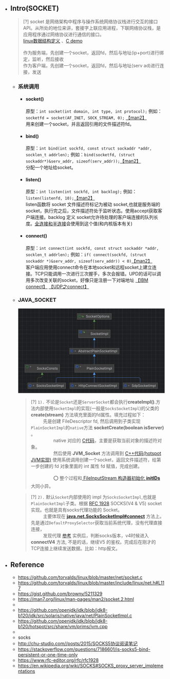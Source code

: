 * ## Intro(SOCKET)

    > [?] socket 是网络架构中程序与操作系统网络协议栈进行交互的接口API。从所处的地位来讲，套接字上联应用进程，下联网络协议栈，是应用程序通过网络协议进行通信的接口。
    <br> [linux数据结构定义](https://github.com/torvalds/linux/blob/master/include/linux/net.h#L117) 、[C demo](https://gist.github.com/browny/5211329)
    <br><br>作为服务端，先创建一个socket，返回fd，然后与地址(ip+port)进行绑定，监听，然后接收
    <br>作为客户端，先创建一个socket，返回fd，然后与地址(serv ad)进行连接，发送

    + ### 系统调用

        - #### socket()

            原型：`int socket(int domain, int type, int protocol);` 例如：`socketfd = socket(AF_INET, SOCK_STREAM, 0);` [【man2】](https://man7.org/linux/man-pages/man2/socket.2.html)
            <br>用来创建一个socket，并且返回引用的文件描述符fd。

        - #### bind()

            原型：`int bind(int sockfd, const struct sockaddr *addr, socklen_t addrlen);` 例如：`bind(socketfd, (struct sockaddr*)&serv_addr, sizeof(serv_addr));`[【man2】](https://man7.org/linux/man-pages/man2/bind.2.html) 
            <br>分配一个地址给socket。
            
        - #### listen()

            原型：`int listen(int sockfd, int backlog);` 例如：`listen(listenfd, 10);`[【man2】](https://man7.org/linux/man-pages/man2/listen.2.html) 
            <br>listen函数将 socket 文件描述符标记为被动 socket,也就是服务端的socket，执行完之后，文件描述符处于监听状态。使用accept获取客户端连接。backlog 定义 socket允许待处理的客户端连接的队列长度。[全连接和半连接](https://blog.isayme.org/posts/issues-47/)会使用到这个值(和内核版本有关)

        - #### connect()

            原型：`int connect(int sockfd, const struct sockaddr *addr, socklen_t addrlen);` 例如：`if( connect(sockfd, (struct sockaddr *)&serv_addr, sizeof(serv_addr)) < 0)`[【man2】](https://man7.org/linux/man-pages/man2/connect.2.html) 
            <br> 客户端应用使用connect命令在本地socket和远程socket上建立连接。TCP只能调用一次进行三次握手，多次会报错。UPD的话可以调用多次改变关联的socket，好像只是注册一下对端地址 [【IBM connect】](https://www.ibm.com/docs/en/zos/2.4.0?topic=functions-connect) [【UDP之connect】](https://liubigbin.github.io/2016/07/11/UDP%E4%B9%8Bconnect/)

    + ### JAVA_SOCKET

        ![](/.images/devops/network/socket/socket-psi-01.png ':size=50%')

        > [?] `1).` 不论是`Socket`还是`ServerSocket`都会执行**createImpl()**.方法内部使用`SocketImpl`的实现(一般是`SocksSocketImpl`)的父类的 **create(stream)** 方法填充里面的fd属性。填充过程如下：
        <br><span style='padding-left:2.7em'/>先是创建 FileDescriptor fd, 然后调用到子类实现`PlainSocketImpl`的`native`方法 **socketCreate(boolean isServer)** 。
        <br><span style='padding-left:5em'/>native 对应的 [C代码](https://github.com/openjdk/jdk/blob/jdk8-b120/jdk/src/solaris/native/java/net/PlainSocketImpl.c#L181)，主要是获取当前对象的描述符对象。
        <br><span style='padding-left:5em'/>然后使用 **JVM_Socket** 方法调用到 [C++代码(hotspot JVM实现)](https://github.com/openjdk/jdk/blob/jdk8-b120/hotspot/src/share/vm/prims/jvm.cpp#L3678) 使用系统调用创建一个socket，返回文件描述符，给第一步创建的 fd 对象里面的 int 属性 fd 赋值，完成创建。
        <br><br><span style='padding-left:5em'/>⭕ 整个过程和[ FileInputStream 构造器初始化 **initIDs** ](/docs/doc/base/IO/README.md#构造器初始化解读)大同小异。

        > [?] `2).` 默认`Socket`内部使用的 impl 为`SocksSocketImpl`,也就是`PlainSocketImpl`子类。根据 [RFC 1928](https://www.rfc-editor.org/rfc/rfc1928) SOCKS(V4 & V5) socket实现。也就是具有socks代理功能的 Socket。
        <br><span style='padding-left:2.7em'/>主要体现在 [**java.net.SocksSocketImpl#connect**](https://github.com/openjdk/jdk/blob/jdk8-b120/jdk/src/share/classes/java/net/SocksSocketImpl.java#L327) 方法上。先是通过`DefaultProxySelector`获取当前系统代理，没有代理直接连接，
        <br><span style='padding-left:2.7em'/>发现代理 [参考](/docs/doc/base/misc/properties.md#systemproperties) 实例后，判断socks版本，v4时候进入 **connectV4** 方法, 不是的话，继续V5 的鉴权。完成后在刚才的TCP连接上继续发送数据。比如：http报文。

* ## Reference

    + https://github.com/torvalds/linux/blob/master/net/socket.c
    + https://github.com/torvalds/linux/blob/master/include/linux/net.h#L117
    + https://gist.github.com/browny/5211329
    + https://man7.org/linux/man-pages/man2/socket.2.html
    + 
    + https://github.com/openjdk/jdk/blob/jdk8-b120/jdk/src/solaris/native/java/net/PlainSocketImpl.c
    + https://github.com/openjdk/jdk/blob/jdk8-b120/hotspot/src/share/vm/prims/jvm.cpp
    + 
    + socks
    + http://chu-studio.com//posts/2015/SOCKS5协议阅读笔记
    + https://stackoverflow.com/questions/7186601/is-socks5-bind-persistent-or-one-time-only
    + https://www.rfc-editor.org/rfc/rfc1928
    + https://en.wikipedia.org/wiki/SOCKS#SOCKS_proxy_server_implementations